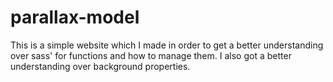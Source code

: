 # parallax-model

This is a simple website which I made in order to get a better understanding over sass' for functions and how to manage them.
I also got a better understanding over background properties. 